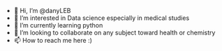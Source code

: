 - 👋 Hi, I’m @danyLEB
- 👀 I’m interested in Data science especially in medical studies
- 🌱 I’m currently learning python
- 💞️ I’m looking to collaborate on any subject toward health or chemistry
- 📫 How to reach me here :)

<!---
danyLEB/danyLEB is a ✨ special ✨ repository because its `README.md` (this file) appears on your GitHub profile.
You can click the Preview link to take a look at your changes.
--->
